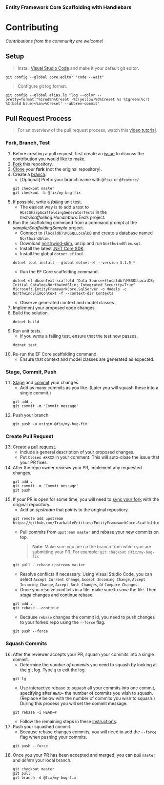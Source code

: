 ### Entity Framework Core Scaffolding with Handlebars

# Contributing

_Contributions from the community are welcome!_

## Setup

> Install [Visual Studio Code](https://code.visualstudio.com/) and make it your default git editor.

```
git config --global core.editor "code --wait"
```

> Configure git log format.

```
git config --global alias.lg "log --color --pretty=format:'%Cred%h%Creset -%C(yellow)%d%Creset %s %Cgreen(%cr) %C(bold blue)<%an>%Creset' --abbrev-commit"
```

## Pull Request Process

> For an overview of the pull request process, watch this [video tutorial](https://youtu.be/gxhbH9fzTDo).

### Fork, Branch, Test

1. Before creating a pull request, first create an [issue](https://guides.github.com/features/issues/) to discuss the contribution you would like to make.
2. [Fork](https://guides.github.com/activities/forking/) this repository.
3. [Clone](https://help.github.com/en/github/creating-cloning-and-archiving-repositories/cloning-a-repository) your **fork** (not the original repository).
4. Create a [branch](https://www.atlassian.com/git/tutorials/using-branches).
   - [Optional] Prefix your branch name with `@fix/` or `@feature/`
    ```
    git checkout master
    git checkout -b @fix/my-bug-fix
    ```
5. If possible, write a _failing_ unit test.
   - The easiest way is to add a test to `HbsCSharpScaffoldingGeneratorTests` in the *test/Scaffolding.Handlebars.Tests* project.
6. Run the scaffolding command from a command prompt at the *sample/ScaffoldingSample* project.
   - Connect to `(localdb)\MSSQLLocalDB` and create a database named `NorthwindSlim`.
   - Download [northwind-slim](http://bit.ly/northwind-slim), unzip and run `NorthwindSlim.sql`.
   - Install the latest [.NET Core SDK](https://dotnet.microsoft.com/download).
   - Install the global `dotnet ef` tool.
   ```
   dotnet tool install --global dotnet-ef --version 3.1.0-*
   ```
   - Run the EF Core scaffolding command.
   ```
   dotnet ef dbcontext scaffold "Data Source=(localdb)\MSSQLLocalDB; Initial Catalog=NorthwindSlim; Integrated Security=True" Microsoft.EntityFrameworkCore.SqlServer -o Models -c NorthwindSlimContext -f --context-dir Contexts
   ```
   - Observe generated context and model classes.
7. Implement your proposed code changes.
8. Build the solution.
   ```
   dotnet build
   ```
9. Run unit tests.
   - If you wrote a failing test, ensure that the test now passes.
    ```
    dotnet test
    ```
10. Re-run the EF Core scaffolding command.
    - Ensure that context and model classes are generated as expected.

### Stage, Commit, Push

11. [Stage](https://www.atlassian.com/git/tutorials/saving-changes) and [commit](https://www.atlassian.com/git/tutorials/saving-changes/git-commit) your changes.
    - Add as many commits as you like. (Later you will squash these into a single commit.)
    ```
    git add .
    git commit -m "Commit message"
    ```
12. Push your branch.
    ```
    git push -u origin @fix/my-bug-fix
    ```

### Create Pull Request

13. Create a [pull request](https://help.github.com/en/github/collaborating-with-issues-and-pull-requests/about-pull-requests).
    - Include a general description of your proposed changes.
    - Put `Closes #XXXX` in your comment. This will auto-close the issue that your PR fixes.
14. After the repo owner reviews your PR, implement any requested changes.
    ```
    git add .
    git commit -m "Commit message"
    git push
    ```
15. If your PR is open for some time, you will need to [sync your fork](https://help.github.com/en/github/collaborating-with-issues-and-pull-requests/syncing-a-fork) with the original repository.
    - Add an _upstream_ that points to the original repository.
    ```
    git remote add upstream https://github.com/TrackableEntities/EntityFrameworkCore.Scaffolding.Handlebars.git
    ```
    - Pull commits from `upstream master` and rebase your new commits on top.
        > **Note**: Make sure you are on the branch from which you are submitting your PR. For example: `git checkout @fix/my-bug-fix`
    ```
    git pull --rebase upstream master
    ```
    - Resolve conflicts if necessary. Using Visual Studio Code, you can select `Accept Current Change`, `Accept Incoming Change`, `Accept Incoming Change`, `Accept Both Changes`, or `Compare Changes`.
    - Once you resolve conflicts in a file, make sure to _save_ the file. Then _stage_ changes and continue rebase.
    ```
    git add .
    git rebase --continue
    ```
    - Because `rebase` changes the commit id, you need to push changes to your forked repo using the `--force` flag.
    ```
    git push --force
    ```

### Squash Commits

16. After the reviewer accepts your PR, squash your commits into a single commit.
    - Determine the *number of commits* you need to squash by looking at the git log. Type `q` to exit the log.
    ```
    git lg
    ```
    - Use interactive rebase to squash all your commits into one commit, specifying after `HEAD~` the number of commits you wish to squash. (Replace `#` below with the number of commits you wish to squash.) During this process you will set the commit message.
    ```
    git rebase -i HEAD~#
    ```
    - Follow the remaining steps in these [instructions](http://gitready.com/advanced/2009/02/10/squashing-commits-with-rebase.html).
17. Push your squashed commit.
    - Because rebase changes commits, you will need to add the `--force` flag when pushing your commits.
    ```
    git push --force
    ```
18. Once you your PR has been accepted and merged, you can _pull_ `master` and _delete_ your local branch.
    ```
    git checkout master
    git pull
    git branch -d @fix/my-bug-fix
    ```
